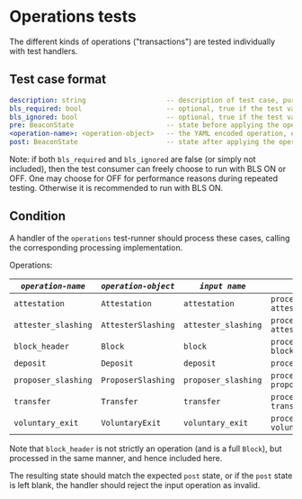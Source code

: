 # Operations tests

The different kinds of operations ("transactions") are tested individually with test handlers.

## Test case format

```yaml
description: string                    -- description of test case, purely for debugging purposes
bls_required: bool                     -- optional, true if the test validity is strictly dependent on BLS being ON. False otherwise.
bls_ignored: bool                      -- optional, true if the test validity is strictly dependent on BLS being OFF. False otherwise.
pre: BeaconState                       -- state before applying the operation
<operation-name>: <operation-object>   -- the YAML encoded operation, e.g. a "ProposerSlashing", or "Deposit".
post: BeaconState                      -- state after applying the operation. No value if operation processing is aborted.
```

Note: if both `bls_required` and `bls_ignored` are false (or simply not included),
 then the test consumer can freely choose to run with BLS ON or OFF.
One may choose for OFF for performance reasons during repeated testing. Otherwise it is recommended to run with BLS ON.

## Condition

A handler of the `operations` test-runner should process these cases, 
 calling the corresponding processing implementation.

Operations:

| *`operation-name`*      | *`operation-object`* | *`input name`*       | *`processing call`*                                    |
|-------------------------|----------------------|----------------------|--------------------------------------------------------|
| `attestation`           | `Attestation`        | `attestation`        | `process_deposit(state, attestation)`                  |
| `attester_slashing`     | `AttesterSlashing`   | `attester_slashing`  | `process_attester_slashing(state, attester_slashing)`            |
| `block_header`          | `Block`              | `block`              | `process_block_header(state, block)`                   |
| `deposit`               | `Deposit`            | `deposit`            | `process_deposit(state, deposit)`                      |
| `proposer_slashing`     | `ProposerSlashing`   | `proposer_slashing`  | `process_proposer_slashing(state, proposer_slashing)`  |
| `transfer`              | `Transfer`           | `transfer`           | `process_transfer(state, transfer)`                    |
| `voluntary_exit`        | `VoluntaryExit`      | `voluntary_exit`     | `process_voluntary_exit(state, voluntary_exit)`        |

Note that `block_header` is not strictly an operation (and is a full `Block`), but processed in the same manner, and hence included here. 

The resulting state should match the expected `post` state, or if the `post` state is left blank,
 the handler should reject the input operation as invalid.
